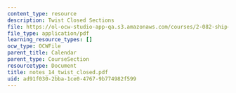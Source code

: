 ```yaml
---
content_type: resource
description: Twist Closed Sections
file: https://ol-ocw-studio-app-qa.s3.amazonaws.com/courses/2-082-ship-structural-analysis-design-13-122-spring-2003/ad91f0302bba1ce047679b774982f599_notes_14_twist_closed.pdf
file_type: application/pdf
learning_resource_types: []
ocw_type: OCWFile
parent_title: Calendar
parent_type: CourseSection
resourcetype: Document
title: notes_14_twist_closed.pdf
uid: ad91f030-2bba-1ce0-4767-9b774982f599
---
```

